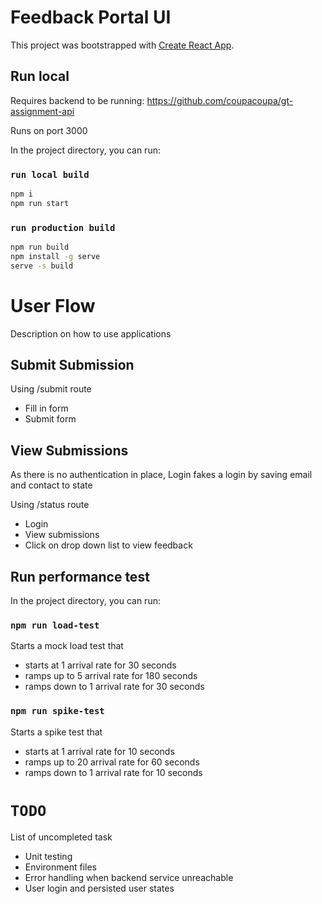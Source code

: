 # Feedback Portal UI

This project was bootstrapped with [Create React App](https://github.com/facebook/create-react-app).

## Run local

Requires backend to be running:
https://github.com/coupacoupa/gt-assignment-api

Runs on port 3000

In the project directory, you can run:

### `run local build`

```bash
npm i
npm run start
```

### `run production build`

```bash
npm run build
npm install -g serve
serve -s build
```

# User Flow

Description on how to use applications

## Submit Submission

Using /submit route

- Fill in form
- Submit form

## View Submissions

As there is no authentication in place, Login fakes a login by saving email and contact to state

Using /status route

- Login
- View submissions
- Click on drop down list to view feedback

## Run performance test

In the project directory, you can run:

### `npm run load-test`

Starts a mock load test that

- starts at 1 arrival rate for 30 seconds
- ramps up to 5 arrival rate for 180 seconds
- ramps down to 1 arrival rate for 30 seconds

### `npm run spike-test`

Starts a spike test that

- starts at 1 arrival rate for 10 seconds
- ramps up to 20 arrival rate for 60 seconds
- ramps down to 1 arrival rate for 10 seconds

# `TODO`

List of uncompleted task

- Unit testing
- Environment files
- Error handling when backend service unreachable
- User login and persisted user states
